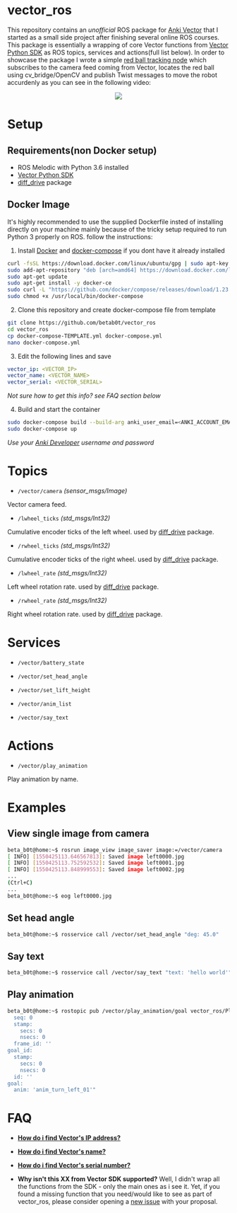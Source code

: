 # vector_ros
This repository contains an *unofficial* ROS package for [Anki Vector](https://www.anki.com/en-us/vector) that I started as a small side project after finishing several online ROS courses. This package is essentially a wrapping of core Vector functions from [Vector Python SDK](https://github.com/anki/vector-python-sdk) as ROS topics, services and actions(full list below). In order to showcase the package I wrote a simple [red ball tracking node](https://github.com/betab0t/vector_ros/blob/develop/nodes/simple_ball_tracker_node.py) which subscribes to the camera feed coming from Vector, locates the red ball using cv_bridge/OpenCV and publish Twist messages to move the robot accurdenly as you can see in the following video:

<p align="center">
  <a target="_blank" href="http://www.youtube.com/watch?v=XxaOyA-M3U4">
    <img src="http://img.youtube.com/vi/XxaOyA-M3U4/0.jpg">
  </a>
</p>

# Setup
## Requirements(non Docker setup)
- ROS Melodic with Python 3.6 installed
- [Vector Python SDK](https://github.com/anki/vector-python-sdk)
- [diff_drive](https://github.com/merose/diff_drive) package

## Docker Image
It's highly recommended to use the supplied Dockerfile insted of installing directly on your machine mainly because of the tricky setup required to run Python 3 properly on ROS. follow the instructions:
1. Install [Docker](https://www.digitalocean.com/community/tutorials/how-to-install-and-use-docker-on-ubuntu-16-04) and [docker-compose](https://docs.docker.com/compose/install/) if you dont have it already installed
```sh
curl -fsSL https://download.docker.com/linux/ubuntu/gpg | sudo apt-key add -
sudo add-apt-repository "deb [arch=amd64] https://download.docker.com/linux/ubuntu $(lsb_release -cs) stable"
sudo apt-get update
sudo apt-get install -y docker-ce
sudo curl -L "https://github.com/docker/compose/releases/download/1.23.2/docker-compose-$(uname -s)-$(uname -m)" -o /usr/local/bin/docker-compose
sudo chmod +x /usr/local/bin/docker-compose
```

2. Clone this repository and create docker-compose file from template
```sh
git clone https://github.com/betab0t/vector_ros
cd vector_ros
cp docker-compose-TEMPLATE.yml docker-compose.yml
nano docker-compose.yml
```

3. Edit the following lines and save
```yaml
vector_ip: <VECTOR_IP>
vector_name: <VECTOR_NAME>
vector_serial: <VECTOR_SERIAL> 
```
*Not sure how to get this info? see FAQ section below*

4. Build and start the container
```sh
sudo docker-compose build --build-arg anki_user_email=<ANKI_ACCOUNT_EMAIL> --build-arg anki_user_password=<ANKI_ACCOUNT_PASSWORD>
sudo docker-compose up
```
*Use your [Anki Developer](https://developer.anki.com/) username and password*

# Topics
* `/vector/camera`  *(sensor_msgs/Image)*

Vector camera feed.

* `/lwheel_ticks` *(std_msgs/Int32)*

Cumulative encoder ticks of the left wheel. used by [diff_drive](https://github.com/merose/diff_drive) package.

* `/rwheel_ticks`  *(std_msgs/Int32)*

Cumulative encoder ticks of the right wheel. used by [diff_drive](https://github.com/merose/diff_drive) package.

* `/lwheel_rate`  *(std_msgs/Int32)*

Left wheel rotation rate. used by [diff_drive](https://github.com/merose/diff_drive) package.

* `/rwheel_rate`  *(std_msgs/Int32)*

Right wheel rotation rate. used by [diff_drive](https://github.com/merose/diff_drive) package.

# Services

* `/vector/battery_state`

* `/vector/set_head_angle`

* `/vector/set_lift_height`

* `/vector/anim_list`

* `/vector/say_text`

# Actions

* `/vector/play_animation`

Play animation by name.

# Examples
## View single image from camera
```sh
beta_b0t@home:~$ rosrun image_view image_saver image:=/vector/camera
[ INFO] [1550425113.646567813]: Saved image left0000.jpg
[ INFO] [1550425113.752592532]: Saved image left0001.jpg
[ INFO] [1550425113.848999553]: Saved image left0002.jpg
...
(Ctrl+C)
...
beta_b0t@home:~$ eog left0000.jpg
```

## Set head angle
```sh
beta_b0t@home:~$ rosservice call /vector/set_head_angle "deg: 45.0"
```

## Say text
```sh
beta_b0t@home:~$ rosservice call /vector/say_text "text: 'hello world'"
```

## Play animation 
```sh
beta_b0t@home:~$ rostopic pub /vector/play_animation/goal vector_ros/PlayAnimationActionGoal "header:
  seq: 0
  stamp:
    secs: 0
    nsecs: 0
  frame_id: ''
goal_id:
  stamp:
    secs: 0
    nsecs: 0
  id: ''
goal:
  anim: 'anim_turn_left_01'"
```

# FAQ
- **[How do i find Vector's IP address?](https://developer.anki.com/vector/docs/troubleshooting.html#can-t-find-vector-s-ip-address)**

- **[How do i find Vector's name?](https://developer.anki.com/vector/docs/troubleshooting.html#can-t-find-robot-name)**

- **[How do i find Vector's serial number?](https://developer.anki.com/vector/docs/troubleshooting.html#can-t-find-serial-number)**

- **Why isn't this XX from Vector SDK supported?** Well, I didn't wrap all the functions from the SDK - only the main ones as i see it. Yet, if you found a missing function that you need/would like to see as part of vector_ros, please consider opening a [new issue](https://github.com/betab0t/vector_ros/issues/new) with your proposal.
